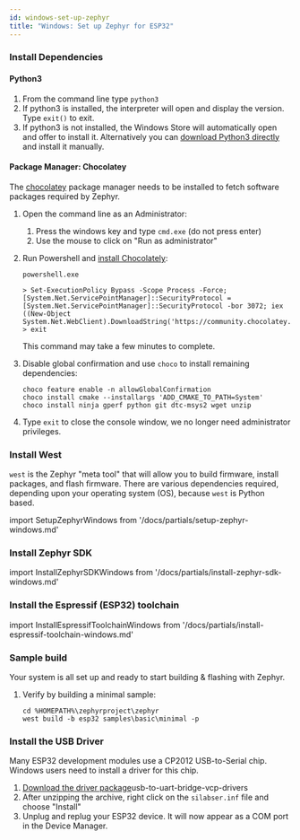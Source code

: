 ```yaml
---
id: windows-set-up-zephyr
title: "Windows: Set up Zephyr for ESP32"
---
```


### Install Dependencies

#### Python3

1. From the command line type `python3`
2. If python3 is installed, the interpreter will open and display the version. Type `exit()` to exit.
3. If python3 is not installed, the Windows Store will automatically open and offer to install it. Alternatively you can [download Python3 directly](https://www.python.org/downloads/windows/) and install it manually.

#### Package Manager: Chocolatey

The [chocolatey](https://chocolatey.org/) package manager needs to be installed to fetch software packages required by Zephyr.

1. Open the command line as an Administrator:
    1. Press the windows key and type `cmd.exe` (do not press enter)
    2. Use the mouse to click on "Run as administrator"
2. Run Powershell and [install Chocolately](https://chocolatey.org/install):

    ```console
    powershell.exe
    ```

    ```console
    > Set-ExecutionPolicy Bypass -Scope Process -Force; [System.Net.ServicePointManager]::SecurityProtocol = [System.Net.ServicePointManager]::SecurityProtocol -bor 3072; iex ((New-Object System.Net.WebClient).DownloadString('https://community.chocolatey.org/install.ps1'))
    > exit
    ```

    This command may take a few minutes to complete.

3. Disable global confirmation and use `choco` to install remaining dependencies:

    ```console
    choco feature enable -n allowGlobalConfirmation
    choco install cmake --installargs 'ADD_CMAKE_TO_PATH=System'
    choco install ninja gperf python git dtc-msys2 wget unzip
    ```

4. Type `exit` to close the console window, we no longer need administrator privileges.

### Install West

`west` is the Zephyr "meta tool" that will allow you to build firmware, install packages, and flash firmware. There are various dependencies required, depending upon your operating system (OS), because `west` is Python based.

import SetupZephyrWindows from '/docs/partials/setup-zephyr-windows.md'

<SetupZephyrWindows />

### Install Zephyr SDK

import InstallZephyrSDKWindows from '/docs/partials/install-zephyr-sdk-windows.md'

<InstallZephyrSDKWindows/>

### Install the Espressif (ESP32) toolchain

import InstallEspressifToolchainWindows from '/docs/partials/install-espressif-toolchain-windows.md'

<InstallEspressifToolchainWindows />

### Sample build

Your system is all set up and ready to start building & flashing with Zephyr.

1. Verify by building a minimal sample:

    ```shell
    cd %HOMEPATH%\zephyrproject\zephyr
    west build -b esp32 samples\basic\minimal -p
    ```

### Install the USB Driver

Many ESP32 development modules use a CP2012 USB-to-Serial chip. Windows users need to install a driver for this chip.

1. [Download the driver package](https://www.silabs.com/developers/)usb-to-uart-bridge-vcp-drivers
2. After unzipping the archive, right click on the `silabser.inf` file and choose "Install"
3. Unplug and replug your ESP32 device. It will now appear as a COM port in the Device Manager.
